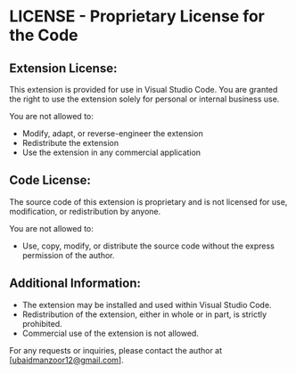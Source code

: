 # LICENSE - Proprietary License for the Code

## Extension License:
This extension is provided for use in Visual Studio Code. You are granted the right to use the extension solely for personal or internal business use.

You are not allowed to:
- Modify, adapt, or reverse-engineer the extension
- Redistribute the extension
- Use the extension in any commercial application

## Code License:
The source code of this extension is proprietary and is not licensed for use, modification, or redistribution by anyone. 

You are not allowed to:
- Use, copy, modify, or distribute the source code without the express permission of the author.

## Additional Information:
- The extension may be installed and used within Visual Studio Code.
- Redistribution of the extension, either in whole or in part, is strictly prohibited.
- Commercial use of the extension is not allowed.

For any requests or inquiries, please contact the author at [ubaidmanzoor12@gmail.com].

